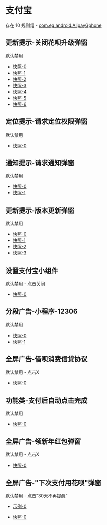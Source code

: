 # 支付宝

存在 10 规则组 - [com.eg.android.AlipayGphone](/src/apps/com.eg.android.AlipayGphone.ts)

## 更新提示-关闭花呗升级弹窗

默认禁用

- [快照-0](https://i.gkd.li/import/12737055)
- [快照-1](https://i.gkd.li/import/13183946)
- [快照-2](https://i.gkd.li/import/12826077)
- [快照-3](https://i.gkd.li/import/12915864)
- [快照-4](https://i.gkd.li/import/13631362)
- [快照-5](https://i.gkd.li/import/13857535)
- [快照-6](https://i.gkd.li/import/14001273)

## 定位提示-请求定位权限弹窗

默认禁用

- [快照-0](https://i.gkd.li/import/12792688)

## 通知提示-请求通知弹窗

默认禁用

- [快照-0](https://i.gkd.li/import/13194955)
- [快照-1](https://i.gkd.li/import/13669620)

## 更新提示-版本更新弹窗

默认禁用

- [快照-0](https://i.gkd.li/import/13327095)
- [快照-1](https://i.gkd.li/import/13490805)
- [快照-2](https://i.gkd.li/import/13580594)
- [快照-3](https://i.gkd.li/import/13490797)

## 设置支付宝小组件

默认禁用 - 点击关闭

- [快照-0](https://i.gkd.li/import/13327349)

## 分段广告-小程序-12306

默认禁用

- [快照-0](https://i.gkd.li/import/13763314)
- [快照-1](https://i.gkd.li/import/13763315)

## 全屏广告-借呗消费信贷协议

默认禁用 - 点击X

- [快照-0](https://i.gkd.li/import/13915022)

## 功能类-支付后自动点击完成

默认禁用

- [快照-0](https://i.gkd.li/import/14008852)

## 全屏广告-领新年红包弹窗

默认禁用 - 点击X

- [快照-0](https://i.gkd.li/import/14034152)

## 全屏广告-"下次支付用花呗"弹窗

默认禁用 - 点击"30天不再提醒"

- [示例-0](https://m.gkd.li/57941037/8daecaeb-35f0-4f3a-8d5a-a19098a992d5)

- [快照-0](https://i.gkd.li/import/14060628)
